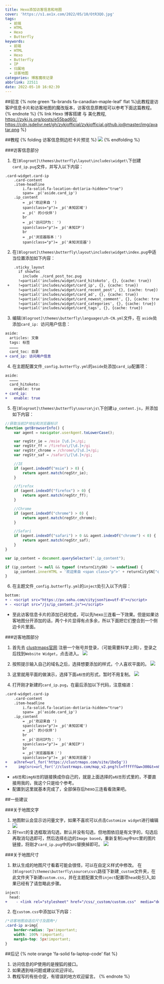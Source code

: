 ```yaml
---
title: Hexo添加访客信息和地图
cover: 'https://s1.ax1x.com/2022/05/10/OtR3QO.jpg'
tags:
  - 前端
  - HTML
  - Hexo
  - Butterfly
keywords:
  - 前端
  - HTML
  - Hexo
  - Butterfly
  - IP
  - 归属地
  - 访客地图
categories: 博客魔改记录
abbrlink: 22511
date: 2022-05-10 16:02:39
---
```


##前言
{% note green 'fa-brands fa-canadian-maple-leaf' flat %}此教程是访客IP信息卡片和访客地图的魔改版本，访客信息原教程可以参考下面这篇教程。
{% endnote %}
{% link Hexo 博客搭建 与 美化教程, https://zykj.js.org/posts/e55bad60/, https://cdn.jsdelivr.net/gh/zykjofficial/zykjofficial.github.io@master/img/avatar.png %}

##教程
{% folding 访客信息侧边栏卡片预览 %}
![](https://s1.ax1x.com/2022/05/10/OtR1SK.jpg)
{% endfolding %}

###访客信息部分
1. 在`[Blogroot]\themes\butterfly\layout\includes\widget\`下创建`card_ip.pug`文件，并写入以下内容：
```jade
.card-widget.card-ip
    .card-content
    .item-headline
        i.fa-solid.fa-location-dot(aria-hidden="true")
        span= _p('aside.card_ip')
    .ip_content
        = _p('欢迎来自 ')
        span(class="p")= _p('未知区域')
        = _p(' 的小伙伴')
        br
        = _p('访问IP为： ')
        span(class="p")= _p('未知IP')
        br
        = _p('浏览器版本：')
        span(class="p")= _p('未知浏览器')
```

2. 在`[Blogroot]\themes\butterfly\layout\includes\widget\index.pug`中适当位置添加如下内容：
```diff
    .sticky_layout
      if showToc
        include ./card_post_toc.pug
      !=partial('includes/widget/card_hitokoto', {}, {cache: true})
 +    !=partial('includes/widget/card_ip', {}, {cache: true})
      !=partial('includes/widget/card_recent_post', {}, {cache: true})
      !=partial('includes/widget/card_ad', {}, {cache: true})
      !=partial('includes/widget/card_newest_comment', {}, {cache: true})
      !=partial('includes/widget/card_categories', {}, {cache: true})
      !=partial('includes/widget/card_tags', {}, {cache: true})
```

3. 编辑`[Blogroot]\themes\butterfly\languages\zh-CN.yml`文件，在 `aside`处添加`card_ip: `访问用户信息：
```diff
aside:
  articles: 文章
  tags: 标签
  …………
  card_toc: 目录
+ card_ip: 访问用户信息
```
4. 在主题配置文件`_config.butterfly.yml`的`aside`处添加`card_ip`配置项：
```diff
aside:
  …………
  card_hitokoto:
    enable: true
+ card_ip:
+   enable: true
```

5. 在`[Blogroot]\themes\butterfly\source\js\`下创建`ip_content.js`，并添加如下内容：
```javascript
//获取当前IP地址和浏览器标识
function getBrowserInfo() {
    var agent = navigator.userAgent.toLowerCase();

    var regStr_ie = /msie [\d.]+;/gi;
    var regStr_ff = /firefox\/[\d.]+/gi
    var regStr_chrome = /chrome\/[\d.]+/gi;
    var regStr_saf = /safari\/[\d.]+/gi;

    //IE
    if (agent.indexOf("msie") > 0) {
        return agent.match(regStr_ie);
    }

    //firefox
    if (agent.indexOf("firefox") > 0) {
        return agent.match(regStr_ff);
    }

    //Chrome
    if (agent.indexOf("chrome") > 0) {
        return agent.match(regStr_chrome);
    }

    //Safari
    if (agent.indexOf("safari") > 0 && agent.indexOf("chrome") < 0) {
        return agent.match(regStr_saf);
    }
}

var ip_content = document.querySelector(".ip_content");

if (ip_content != null && typeof (returnCitySN) != undefined) {
    ip_content.innerHTML = '欢迎来自 <span class="p">' + returnCitySN["cname"] + "</span> 的小伙伴<br>" + "访问IP为： <span class='p'>" + returnCitySN["cip"] + "</span><br>浏览器版本：<span class='p'>" + getBrowserInfo() + '</span>';
}
```
  
6. 在主题文件`_config.butterfly.yml`的`inject`处引入以下内容：
```diff
bottom:
+ - <script src="https://pv.sohu.com/cityjson?ie=utf-8"></script>
+ - <script src="/js/ip_content.js"></script>
```

* 至此访客信息卡片的添加已经完成，可以先hexo三连看一下效果。但是如果访客地图分开添加的话，两个卡片显得有点多余，所以下面把它们整合到一个侧边卡片里面。

###访客地图部分
1. 首先去 [clustrmaps官网](https://clustrmaps.com/) 注册一个账号并登录，（可能需要科学上网），登录之后找到`Website Widget`，点击进入。
![](https://s1.ax1x.com/2022/05/10/OtzsP0.md.jpg)

2. 按照提示输入自己的域名之后，选择想要添加的样式，个人喜欢平面的。
![](https://s1.ax1x.com/2022/05/10/ONpx8P.md.jpg)

3. 这里就用平面的做演示，选择下面`a标签`的形式，暂时不用复制。
![](https://s1.ax1x.com/2022/05/10/ON9oin.md.jpg)

4. 打开刚才新建的`card_ip.pug`，在最后添加以下代码，注意缩进：
```diff
.card-widget.card-ip
    .card-content
    .item-headline
        i.fa-solid.fa-location-dot(aria-hidden="true")
        span= _p('aside.card_ip')
    .ip_content
        = _p('欢迎来自 ')
        span(class="p")= _p('未知区域')
        = _p(' 的小伙伴')
        br
        = _p('访问IP为： ')
        span(class="p")= _p('未知IP')
        br
        = _p('浏览器版本：')
        span(class="p")= _p('未知浏览器')
+   a(href=url_for('https://clustrmaps.com/site/1bo5g'))
+     img(src=url_for('//clustrmaps.com/map_v2.png?cl=ffffff&w=300&t=n&d=yJY4lGab-x8oGwLx6dNF9wC1EWohTS8kwsInVOZIu9s&co=2d78ad&ct=ffffff'))
```
* `a标签`和`img标签`的链接换成你自己的，就是上面选择的`a标签`形式里的，不要直接用我的，我这个只是给个参考。
* 配置到这里就基本完成了，全部保存后hexo三连看看效果吧。

##一些建议

###关于地图文字
1. 地图默认会显示访问量文字，如果不喜欢可以点击`Customize widget`进行编辑
![](https://s1.ax1x.com/2022/05/10/ONeT76.md.jpg)
2. 将`Text`的复选框取消勾选，默认并没有勾选，但地图依旧是有文字的，勾选后再取消勾选即可，然后选择右边的`Image based`，重新复制`img`中src里的图片链接，将刚才`card_ip.pug`中的src替换掉即可。
![](https://s1.ax1x.com/2022/05/10/ONeo0x.md.jpg)

###关于地图尺寸
1. 默认生成的地图尺寸看着可能会很怪，可以在自定义样式中修改。
   在`[Blogroot]\themes\butterfly\source\css\`路径下新建`_custom`文件夹，在此文件夹下新建`custom.css`，并在主题配置文件`inject`配置项`head`处引入,如果已经有了请忽略此步骤。
```diff
inject:
  head:
+    - <link rel="stylesheet" href="/css/_custom/custom.css"  media="defer" onload="this.media='all'">
```
2. 在`custom.css`中添加以下内容：
```css
/*访客地图自适应尺寸及圆角*/
.card-ip a>img{
    border-radius: 7px!important;
    width: 100% !important;
    margin-top: 5px!important;
}
```

##后记
{% note orange 'fa-solid fa-laptop-code' flat %}
1. 访问信息的IP使用的是搜狐的接口。
2. 如果遇到啥问题或建议欢迎评论。
3. 教程写的有些仓促，有错误的地方欢迎留言。
{% endnote %}